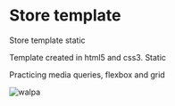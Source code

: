 # Store template



Store template static


Template created in html5 and css3.
Static

Practicing media queries, flexbox and grid

![walpa](https://user-images.githubusercontent.com/45461667/142753242-29809660-9caf-4138-a872-3becac7ff08f.png)
